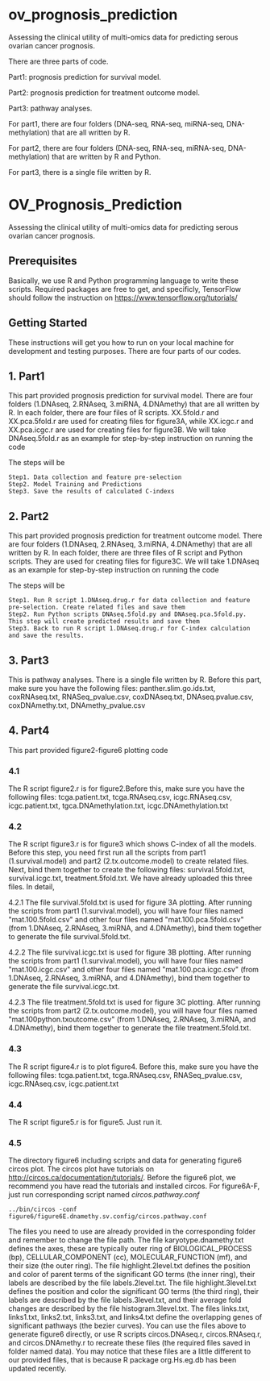 # ov_prognosis_prediction

Assessing the clinical utility of multi-omics data for predicting serous ovarian cancer prognosis.

There are three parts of code.

Part1: prognosis prediction for survival model.

Part2: prognosis prediction for treatment outcome model.

Part3: pathway analyses.

For part1, there are four folders (DNA-seq, RNA-seq, miRNA-seq, DNA-methylation) that are all written by R.

For part2, there are four folders (DNA-seq, RNA-seq, miRNA-seq, DNA-methylation) that are written by R and Python.

For part3, there is a single file written by R.

# OV_Prognosis_Prediction

Assessing the clinical utility of multi-omics data for predicting serous ovarian cancer prognosis.


## Prerequisites

Basically, we use R and Python programming language to write these scripts. Required packages are free to get, and specificly, TensorFlow should follow the instruction on https://www.tensorflow.org/tutorials/

## Getting Started

These instructions will get you how to run on your local machine for development and testing purposes. There are four parts of our codes.

## 1. Part1

This part provided prognosis prediction for survival model. There are four folders (1.DNAseq, 2.RNAseq, 3.miRNA, 4.DNAmethy) that are all written by R. In each folder, there are four files of R scripts. XX.5fold.r and XX.pca.5fold.r are used for creating files for figure3A, while XX.icgc.r and XX.pca.icgc.r are used for creating files for figure3B. We will take DNAseq.5fold.r as an example for step-by-step instruction on running the code

The steps will be

```
Step1. Data collection and feature pre-selection
Step2. Model Training and Predictions
Step3. Save the results of calculated C-indexs
```

## 2. Part2

This part provided prognosis prediction for treatment outcome model. There are four folders (1.DNAseq, 2.RNAseq, 3.miRNA, 4.DNAmethy) that are all written by R. In each folder, there are three files of R script and Python scripts. They are used for creating files for figure3C. We will take 1.DNAseq as an example for step-by-step instruction on running the code

The steps will be

```
Step1. Run R script 1.DNAseq.drug.r for data collection and feature pre-selection. Create related files and save them
Step2. Run Python scripts DNAseq.5fold.py and DNAseq.pca.5fold.py. This step will create predicted results and save them
Step3. Back to run R script 1.DNAseq.drug.r for C-index calculation and save the results.
```

## 3. Part3

This is pathway analyses. There is a single file written by R. Before this part, make sure you have the following files: panther.slim.go.ids.txt, coxRNAseq.txt, RNASeq_pvalue.csv, coxDNAseq.txt, DNAseq.pvalue.csv, coxDNAmethy.txt, DNAmethy_pvalue.csv

## 4. Part4

This part provided figure2-figure6 plotting code

### 4.1 

The R script figure2.r is for figure2.Before this, make sure you have the following files: tcga.patient.txt, tcga.RNAseq.csv, icgc.RNAseq.csv, icgc.patient.txt, tgca.DNAmethylation.txt, icgc.DNAmethylation.txt

### 4.2 

The R script figure3.r is for figure3 which shows C-index of all the models. Before this step, you need first run all the scripts from part1 (1.survival.model) and part2 (2.tx.outcome.model) to create related files. Next, bind them together to create the following files: survival.5fold.txt, survival.icgc.txt, treatment.5fold.txt. We have already uploaded this three files.
In detail,

4.2.1 The file survival.5fold.txt is used for figure 3A plotting. After running the scripts from part1 (1.survival.model), you will have four files named "mat.100.5fold.csv" and other four files named "mat.100.pca.5fold.csv" (from 1.DNAseq, 2.RNAseq, 3.miRNA, and 4.DNAmethy), bind them together to generate the file survival.5fold.txt.

4.2.2 The file survival.icgc.txt is used for figure 3B plotting. After running the scripts from part1 (1.survival.model), you will have four files named "mat.100.icgc.csv" and other four files named "mat.100.pca.icgc.csv" (from 1.DNAseq, 2.RNAseq, 3.miRNA, and 4.DNAmethy), bind them together to generate the file survival.icgc.txt.

4.2.3 The file treatment.5fold.txt is used for figure 3C plotting. After running the scripts from part2 (2.tx.outcome.model), you will have four files named "mat.100python.txoutcome.csv" (from 1.DNAseq, 2.RNAseq, 3.miRNA, and 4.DNAmethy), bind them together to generate the file treatment.5fold.txt.

### 4.3 

The R script figure4.r is to plot figure4. Before this, make sure you have the following files: tcga.patient.txt, tcga.RNAseq.csv, RNASeq_pvalue.csv, icgc.RNAseq.csv, icgc.patient.txt

### 4.4 

The R script figure5.r is for figure5. Just run it.

### 4.5 

The directory figure6 including scripts and data for generating figure6 circos plot.
The circos plot have tutorials on http://circos.ca/documentation/tutorials/. Before the figure6 plot, we recommend you have read the tutorials and installed circos. For figure6A-F, just run corresponding script named *circos.pathway.conf* 

```
../bin/circos -conf figure6/figure6E.dnamethy.sv.config/circos.pathway.conf 
```

The files you need to use are already provided in the corresponding folder and remember to change the file path. The file karyotype.dnamethy.txt defines the axes, these are typically outer ring of BIOLOGICAL_PROCESS (bp), CELLULAR_COMPONENT (cc), MOLECULAR_FUNCTION (mf), and their size (the outer ring). The file highlight.2level.txt defines the position and color of parent terms of the significant GO terms (the inner ring), their labels are described by the file labels.2level.txt. The file highlight.3level.txt defines the position and color the significant GO terms (the third ring), their      labels are described by the file labels.3level.txt, and their average fold changes are described by the file histogram.3level.txt. The files links.txt, links1.txt, links2.txt, links3.txt, and links4.txt define the overlapping genes of significant pathways (the bezier curves). You can use the files above to generate figure6 directly, or use R scripts circos.DNAseq.r, circos.RNAseq.r, and circos.DNAmethy.r to recreate these files (the required files saved in folder named data).  You may notice that these files are a little different to our provided files, that is because R package org.Hs.eg.db has been updated recently. 
